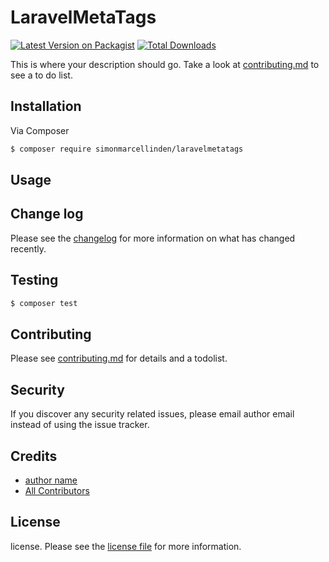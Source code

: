 # LaravelMetaTags

[![Latest Version on Packagist][ico-version]][link-packagist]
[![Total Downloads][ico-downloads]][link-downloads]

This is where your description should go. Take a look at [contributing.md](contributing.md) to see a to do list.

## Installation

Via Composer

``` bash
$ composer require simonmarcellinden/laravelmetatags
```

## Usage

## Change log

Please see the [changelog](changelog.md) for more information on what has changed recently.

## Testing

``` bash
$ composer test
```

## Contributing

Please see [contributing.md](contributing.md) for details and a todolist.

## Security

If you discover any security related issues, please email author email instead of using the issue tracker.

## Credits

- [author name][link-author]
- [All Contributors][link-contributors]

## License

license. Please see the [license file](license.md) for more information.

[ico-version]: https://img.shields.io/packagist/v/simonmarcellinden/laravelmetatags.svg?style=flat-square
[ico-downloads]: https://img.shields.io/packagist/dt/simonmarcellinden/laravelmetatags.svg?style=flat-square

[link-packagist]: https://packagist.org/packages/simonmarcellinden/laravelmetatags
[link-downloads]: https://packagist.org/packages/simonmarcellinden/laravelmetatags
[link-author]: https://github.com/simonmarcellinden
[link-contributors]: ../../contributors
